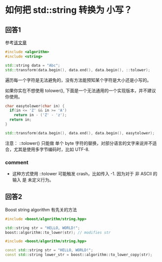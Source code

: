 # 如何把 std::string 转换为 小写？

## 回答1

参考[该文章](http://notfaq.wordpress.com/2007/08/04/cc-convert-string-to-upperlower-case/)

```C++
#include <algorithm>
#include <string> 

std::string data = "Abc"; 
std::transform(data.begin(), data.end(), data.begin(), ::tolower);
```

遍历每一个字符是无法避免的，没有方法能预知某个字符是大小还是小写的。

如果你实在不想使用 tolower(), 下面是一个无法通用的一个实现版本，并不建议你使用。

```C++
char easytolower(char in) {
  if(in <= 'Z' && in >= 'A')
    return in - ('Z' - 'z');
  return in;
}

std::transform(data.begin(), data.end(), data.begin(), easytolower);
```

注意： ::tolower() 只能做 单个 byte 字符的替换，对部分语言的文字来说并不适合，尤其是使用多字节编码时，比如 UTF-8.

### comment
- 这种方式使用 ::tolower 可能触发 crash，比如传入 -1. 因为对于 非 ASCII 的输入 是 未定义行为。

## 回答2

Boost string algorithm 有先关的方法

```C++
#include <boost/algorithm/string.hpp>    

std::string str = "HELLO, WORLD!";
boost::algorithm::to_lower(str); // modifies str

#include <boost/algorithm/string.hpp>    

const std::string str = "HELLO, WORLD!";
const std::string lower_str = boost::algorithm::to_lower_copy(str);
```
